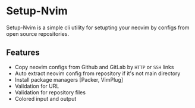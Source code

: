 # Setup-Nvim

Setup-Nvim is a simple cli utility for setupting your neovim by configs from open source repositories.



## Features

- Copy neovim configs from Github and GitLab by `HTTP` or `SSH` links
- Auto extract neovim config from repository if it's not main directory
- Install package managers [Packer, VimPlug] 
- Validation for URL
- Validation for repository files
- Colored input and output

